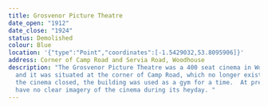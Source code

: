 ```yaml
---
title: Grosvenor Picture Theatre
date_open: "1912"
date_close: "1924"
status: Demolished
colour: Blue
location: '{"type":"Point","coordinates":[-1.5429032,53.8095906]}'
address: Corner of Camp Road and Servia Road, Woodhouse
description: "The Grosvenor Picture Theatre was a 400 seat cinema in Woodhouse
  and it was situated at the corner of Camp Road, which no longer exists. When
  the cinema closed, the building was used as a gym for a time.  At present, we
  have no clear imagery of the cinema during its heyday. "
---
```

